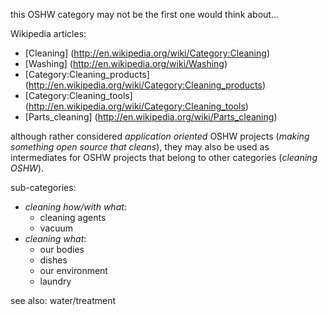 this OSHW category may not be the first one would think about...

Wikipedia articles:
- [Cleaning] (http://en.wikipedia.org/wiki/Category:Cleaning)
- [Washing] (http://en.wikipedia.org/wiki/Washing)
- [Category:Cleaning_products] (http://en.wikipedia.org/wiki/Category:Cleaning_products)
- [Category:Cleaning_tools] (http://en.wikipedia.org/wiki/Category:Cleaning_tools)
- [Parts_cleaning] (http://en.wikipedia.org/wiki/Parts_cleaning)

although rather considered *application oriented* OSHW projects (*making something open source that cleans*), they may also be used as intermediates for OSHW projects that belong to other categories (*cleaning OSHW*).

sub-categories:
- *cleaning how/with what*:
	- cleaning agents
	- vacuum
- *cleaning what*:
	- our bodies
	- dishes
	- our environment
	- laundry

see also: water/treatment
